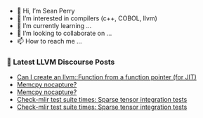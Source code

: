 - 👋 Hi, I’m Sean Perry
- 👀 I’m interested in compilers (c++, COBOL, llvm)
- 🌱 I’m currently learning ...
- 💞️ I’m looking to collaborate on ...
- 📫 How to reach me ...

<!---
s66perry/s66perry is a ✨ special ✨ repository because its `README.md` (this file) appears on your GitHub profile.
You can click the Preview link to take a look at your changes.
--->
### 📕 Latest LLVM Discourse Posts

<!-- DISCOURSE-LLVM:START -->
- [Can I create an llvm::Function from a function pointer &lpar;for JIT&rpar;](https://discourse.llvm.org/t/can-i-create-an-llvm-function-from-a-function-pointer-for-jit/70975#post_2)
- [Memcpy nocapture?](https://discourse.llvm.org/t/memcpy-nocapture/70874#post_18)
- [Memcpy nocapture?](https://discourse.llvm.org/t/memcpy-nocapture/70874#post_17)
- [Check-mlir test suite times: Sparse tensor integration tests](https://discourse.llvm.org/t/check-mlir-test-suite-times-sparse-tensor-integration-tests/70972#post_5)
- [Check-mlir test suite times: Sparse tensor integration tests](https://discourse.llvm.org/t/check-mlir-test-suite-times-sparse-tensor-integration-tests/70972#post_4)
<!-- DISCOURSE-LLVM:END -->
